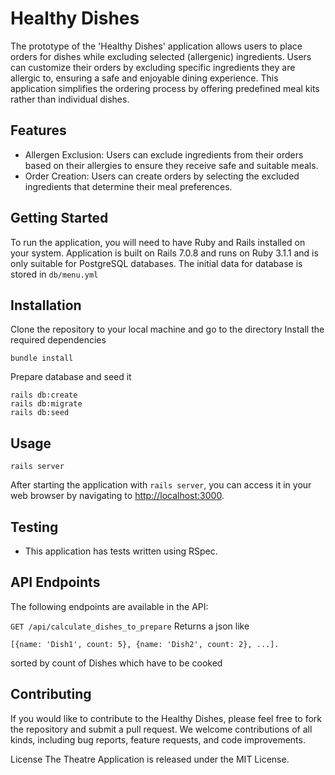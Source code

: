 # Healthy Dishes
The prototype of the 'Healthy Dishes' application allows users to place orders for dishes while excluding selected (allergenic) ingredients. Users can customize their orders by excluding specific ingredients they are allergic to, ensuring a safe and enjoyable dining experience. This application simplifies the ordering process by offering predefined meal kits rather than individual dishes.

## Features
* Allergen Exclusion: Users can exclude ingredients from their orders based on their allergies to ensure they receive safe and suitable meals.
* Order Creation: Users can create orders by selecting the excluded ingredients that determine their meal preferences.

## Getting Started
To run the application, you will need to have Ruby and Rails installed on your system. Application is built on Rails 7.0.8 and runs on Ruby 3.1.1 and is only suitable for PostgreSQL databases. The initial data for database is stored in `db/menu.yml`

## Installation

Clone the repository to your local machine and go to the directory
Install the required dependencies
```
bundle install
```
Prepare database and seed it
```
rails db:create
rails db:migrate
rails db:seed
```

## Usage
```
rails server
```
After starting the application with `rails server`, you can access it in your web browser by navigating to [http://localhost:3000](http://localhost:3000).

## Testing
* This application has tests written using RSpec.

## API Endpoints
The following endpoints are available in the API:

`GET /api/calculate_dishes_to_prepare`
Returns a json like

`[{name: 'Dish1', count: 5}, {name: 'Dish2', count: 2}, ...].`

sorted by count of Dishes which have to be cooked

## Contributing
If you would like to contribute to the Healthy Dishes, please feel free to fork the repository and submit a pull request. We welcome contributions of all kinds, including bug reports, feature requests, and code improvements.

License
The Theatre Application is released under the MIT License.
